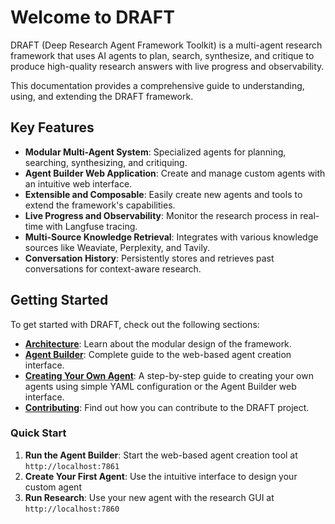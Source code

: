 # Welcome to DRAFT

DRAFT (Deep Research Agent Framework Toolkit) is a multi-agent research framework that uses AI agents to plan, search, synthesize, and critique to produce high-quality research answers with live progress and observability.

This documentation provides a comprehensive guide to understanding, using, and extending the DRAFT framework.

## Key Features

- **Modular Multi-Agent System**: Specialized agents for planning, searching, synthesizing, and critiquing.
- **Agent Builder Web Application**: Create and manage custom agents with an intuitive web interface.
- **Extensible and Composable**: Easily create new agents and tools to extend the framework's capabilities.
- **Live Progress and Observability**: Monitor the research process in real-time with Langfuse tracing.
- **Multi-Source Knowledge Retrieval**: Integrates with various knowledge sources like Weaviate, Perplexity, and Tavily.
- **Conversation History**: Persistently stores and retrieves past conversations for context-aware research.

## Getting Started

To get started with DRAFT, check out the following sections:

- **[Architecture](architecture.md)**: Learn about the modular design of the framework.
- **[Agent Builder](agent-builder.md)**: Complete guide to the web-based agent creation interface.
- **[Creating Your Own Agent](creating-agents.md)**: A step-by-step guide to creating your own agents using simple YAML configuration or the Agent Builder web interface.
- **[Contributing](contributing.md)**: Find out how you can contribute to the DRAFT project.

### Quick Start

1. **Run the Agent Builder**: Start the web-based agent creation tool at `http://localhost:7861`
2. **Create Your First Agent**: Use the intuitive interface to design your custom agent
3. **Run Research**: Use your new agent with the research GUI at `http://localhost:7860`
